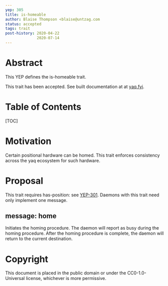 ```yaml
---
yep: 305
title: is-homeable
author: Blaise Thompson <blaise@untzag.com
status: accepted
tags: trait
post-history: 2020-04-22
              2020-07-14
---
```


# Abstract

This YEP defines the is-homeable trait.

This trait has been accepted.
See built documentation at at [yaq.fyi](https://yaq.fyi/traits/is-homeable).

# Table of Contents

[TOC]

# Motivation

Certain positional hardware can be homed.
This trait enforces consistency across the yaq ecosystem for such hardware.

# Proposal

This trait requires has-position: see [YEP-301](https://yeps.yaq.fyi/301/).
Daemons with this trait need only implement one message.

## message: home

Initiates the homing procedure. The daemon will report as busy during the homing procedure. After the homing procedure is complete, the daemon will return to the current destination.

# Copyright

This document is placed in the public domain or under the CC0-1.0-Universal license, whichever is more permissive.
